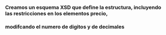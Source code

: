 ### Creamos un esquema XSD que define la estructura, incluyendo las restricciones en los elementos precio, 
### modifcando el numero de digitos y de decimales